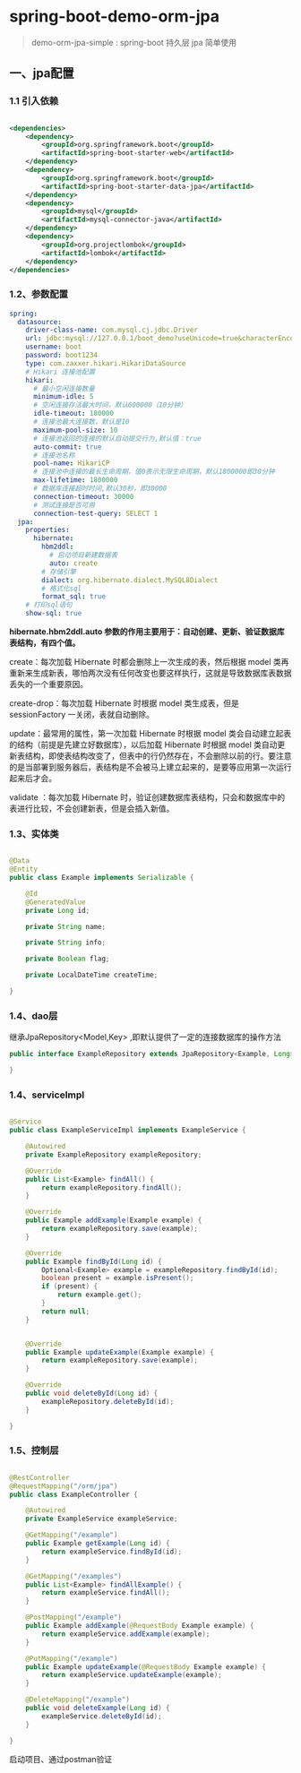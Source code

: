 # spring-boot-demo-orm-jpa

> demo-orm-jpa-simple : spring-boot 持久层 jpa 简单使用

## 一、jpa配置

### 1.1 引入依赖

```xml

<dependencies>
    <dependency>
        <groupId>org.springframework.boot</groupId>
        <artifactId>spring-boot-starter-web</artifactId>
    </dependency>
    <dependency>
        <groupId>org.springframework.boot</groupId>
        <artifactId>spring-boot-starter-data-jpa</artifactId>
    </dependency>
    <dependency>
        <groupId>mysql</groupId>
        <artifactId>mysql-connector-java</artifactId>
    </dependency>
    <dependency>
        <groupId>org.projectlombok</groupId>
        <artifactId>lombok</artifactId>
    </dependency>
</dependencies>
```

### 1.2、参数配置

```yaml
spring:
  datasource:
    driver-class-name: com.mysql.cj.jdbc.Driver
    url: jdbc:mysql://127.0.0.1/boot_demo?useUnicode=true&characterEncoding=UTF-8&useSSL=false&autoReconnect=true&failOverReadOnly=false&serverTimezone=GMT%2B8
    username: boot
    password: boot1234
    type: com.zaxxer.hikari.HikariDataSource
    # Hikari 连接池配置
    hikari:
      # 最小空闲连接数量
      minimum-idle: 5
      # 空闲连接存活最大时间，默认600000（10分钟）
      idle-timeout: 180000
      # 连接池最大连接数，默认是10
      maximum-pool-size: 10
      # 连接池返回的连接的默认自动提交行为,默认值：true
      auto-commit: true
      # 连接池名称
      pool-name: HikariCP
      # 连接池中连接的最长生命周期，值0表示无限生命周期，默认1800000即30分钟
      max-lifetime: 1800000
      # 数据库连接超时时间,默认30秒，即30000
      connection-timeout: 30000
      # 测试连接是否可用
      connection-test-query: SELECT 1
  jpa:
    properties:
      hibernate:
        hbm2ddl:
          # 启动项目新建数据表
          auto: create
        # 存储引擎
        dialect: org.hibernate.dialect.MySQL8Dialect
        # 格式化sql
        format_sql: true
    # 打印sql语句
    show-sql: true
```

**hibernate.hbm2ddl.auto 参数的作用主要用于：自动创建、更新、验证数据库表结构，有四个值。**

create：每次加载 Hibernate 时都会删除上一次生成的表，然后根据 model 类再重新来生成新表，哪怕两次没有任何改变也要这样执行，这就是导致数据库表数据丢失的一个重要原因。

create-drop：每次加载 Hibernate 时根据 model 类生成表，但是 sessionFactory 一关闭，表就自动删除。

update：最常用的属性，第一次加载 Hibernate 时根据 model 类会自动建立起表的结构（前提是先建立好数据库），以后加载 Hibernate 时根据 model
类自动更新表结构，即使表结构改变了，但表中的行仍然存在，不会删除以前的行。要注意的是当部署到服务器后，表结构是不会被马上建立起来的，是要等应用第一次运行起来后才会。

validate ：每次加载 Hibernate 时，验证创建数据库表结构，只会和数据库中的表进行比较，不会创建新表，但是会插入新值。

### 1.3、实体类

```java

@Data
@Entity
public class Example implements Serializable {

    @Id
    @GeneratedValue
    private Long id;

    private String name;

    private String info;

    private Boolean flag;

    private LocalDateTime createTime;

}
```

### 1.4、dao层

继承JpaRepository<Model,Key> ,即默认提供了一定的连接数据库的操作方法

```java
public interface ExampleRepository extends JpaRepository<Example, Long> {

}
```

### 1.4、serviceImpl

```java

@Service
public class ExampleServiceImpl implements ExampleService {

    @Autowired
    private ExampleRepository exampleRepository;

    @Override
    public List<Example> findAll() {
        return exampleRepository.findAll();
    }

    @Override
    public Example addExample(Example example) {
        return exampleRepository.save(example);
    }

    @Override
    public Example findById(Long id) {
        Optional<Example> example = exampleRepository.findById(id);
        boolean present = example.isPresent();
        if (present) {
            return example.get();
        }
        return null;
    }


    @Override
    public Example updateExample(Example example) {
        return exampleRepository.save(example);
    }

    @Override
    public void deleteById(Long id) {
        exampleRepository.deleteById(id);
    }

}
```

### 1.5、控制层

```java

@RestController
@RequestMapping("/orm/jpa")
public class ExampleController {

    @Autowired
    private ExampleService exampleService;

    @GetMapping("/example")
    public Example getExample(Long id) {
        return exampleService.findById(id);
    }

    @GetMapping("/examples")
    public List<Example> findAllExample() {
        return exampleService.findAll();
    }

    @PostMapping("/example")
    public Example addExample(@RequestBody Example example) {
        return exampleService.addExample(example);
    }

    @PutMapping("/example")
    public Example updateExample(@RequestBody Example example) {
        return exampleService.updateExample(example);
    }

    @DeleteMapping("/example")
    public void deleteExample(Long id) {
        exampleService.deleteById(id);
    }

}
```

启动项目、通过postman验证
